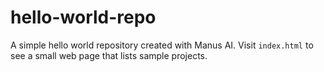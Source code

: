 # hello-world-repo

A simple hello world repository created with Manus AI. Visit `index.html` to see a small web page that lists sample projects.
